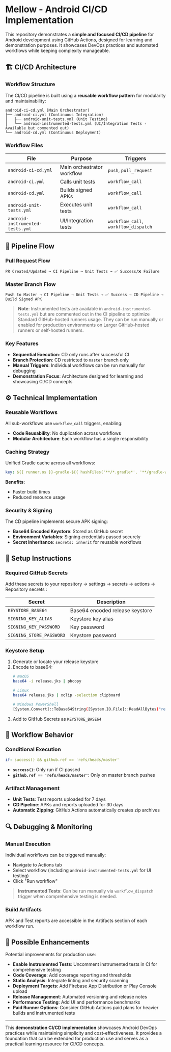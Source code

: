 # Mellow - Android CI/CD Implementation

This repository demonstrates a **simple and focused CI/CD pipeline** for Android development using GitHub Actions, designed for learning and demonstration purposes. It showcases DevOps practices and automated workflows while keeping complexity manageable.

## 🏗️ CI/CD Architecture

### Workflow Structure

The CI/CD pipeline is built using a **reusable workflow pattern** for modularity and maintainability:

```
android-ci-cd.yml (Main Orchestrator)
├── android-ci.yml (Continuous Integration)
│   ├── android-unit-tests.yml (Unit Testing)
│   └── android-instrumented-tests.yml (UI/Integration Tests - Available but commented out)
└── android-cd.yml (Continuous Deployment)
```

### Workflow Files

| File | Purpose | Triggers |
|------|---------|----------|
| `android-ci-cd.yml` | Main orchestrator workflow | `push`, `pull_request` |
| `android-ci.yml` | Calls unit tests | `workflow_call` |
| `android-cd.yml` | Builds signed APKs | `workflow_call` |
| `android-unit-tests.yml` | Executes unit tests | `workflow_call` |
| `android-instrumented-tests.yml` | UI/Integration tests | `workflow_call`, `workflow_dispatch` |

## 🔄 Pipeline Flow

### Pull Request Flow
```
PR Created/Updated → CI Pipeline → Unit Tests → ✅ Success/❌ Failure
```

### Master Branch Flow
```
Push to Master → CI Pipeline → Unit Tests → ✅ Success → CD Pipeline → Build Signed APK
```

> **Note**: Instrumented tests are available in `android-instrumented-tests.yml` but are commented out in the CI pipeline to optimize Standard GitHub-hosted runners usage. They can be run manually or enabled for production environments on Larger GitHub-hosted runners
 or self-hosted runners.

### Key Features

- **Sequential Execution**: CD only runs after successful CI
- **Branch Protection**: CD restricted to `master` branch only
- **Manual Triggers**: Individual workflows can be run manually for debugging
- **Demonstration Focus**: Architecture designed for learning and showcasing CI/CD concepts

## ⚙️ Technical Implementation

### Reusable Workflows

All sub-workflows use `workflow_call` triggers, enabling:
- **Code Reusability**: No duplication across workflows
- **Modular Architecture**: Each workflow has a single responsibility

### Caching Strategy

Unified Gradle cache across all workflows:
```yaml
key: ${{ runner.os }}-gradle-${{ hashFiles('**/*.gradle*', '**/gradle-wrapper.properties') }}
```

**Benefits:**
- Faster build times
- Reduced resource usage

### Security & Signing

The CD pipeline implements secure APK signing:
- **Base64 Encoded Keystore**: Stored as GitHub secret
- **Environment Variables**: Signing credentials passed securely
- **Secret Inheritance**: `secrets: inherit` for reusable workflows

## 🔧 Setup Instructions

### Required GitHub Secrets

Add these secrets to your repository -> settings -> secrets -> actions -> Repository secrets :

| Secret | Description |
|--------|-------------|
| `KEYSTORE_BASE64` | Base64 encoded release keystore |
| `SIGNING_KEY_ALIAS` | Keystore key alias |
| `SIGNING_KEY_PASSWORD` | Key password |
| `SIGNING_STORE_PASSWORD` | Keystore password |

### Keystore Setup

1. Generate or locate your release keystore
2. Encode to base64:
   ```bash
   # macOS
   base64 -i release.jks | pbcopy
   
   # Linux
   base64 release.jks | xclip -selection clipboard
   
   # Windows PowerShell
   [System.Convert]::ToBase64String([System.IO.File]::ReadAllBytes("release.jks")) | Set-Clipboard
   ```
3. Add to GitHub Secrets as `KEYSTORE_BASE64`

## 🎯 Workflow Behavior

### Conditional Execution

```yaml
if: success() && github.ref == 'refs/heads/master'
```

- **`success()`**: Only run if CI passed
- **`github.ref == 'refs/heads/master'`**: Only on master branch pushes

### Artifact Management

- **Unit Tests**: Test reports uploaded for 7 days
- **CD Pipeline**: APKs and reports uploaded for 30 days
- **Automatic Zipping**: GitHub Actions automatically creates zip archives

## 🔍 Debugging & Monitoring

### Manual Execution
Individual workflows can be triggered manually:
- Navigate to Actions tab
- Select workflow (including `android-instrumented-tests.yml` for UI testing)
- Click "Run workflow"

> **Instrumented Tests**: Can be run manually via `workflow_dispatch` trigger when comprehensive testing is needed.

### Build Artifacts
APK and Test reports are accessible in the Artifacts section of each workflow run.

## 🚀 Possible Enhancements

Potential improvements for production use:
- **Enable Instrumented Tests**: Uncomment instrumented tests in CI for comprehensive testing
- **Code Coverage**: Add coverage reporting and thresholds
- **Static Analysis**: Integrate linting and security scanning
- **Deployment Targets**: Add Firebase App Distribution or Play Console upload
- **Release Management**: Automated versioning and release notes
- **Performance Testing**: Add UI and performance benchmarks
- **Paid Runner Options**: Consider GitHub Actions paid plans for heavier builds and instrumented tests

---

This **demonstration CI/CD implementation** showcases Android DevOps practices while maintaining simplicity and cost-effectiveness. It provides a foundation that can be extended for production use and serves as a practical learning resource for CI/CD concepts.
